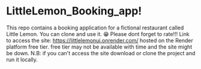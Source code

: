 # LittleLemon_Booking_app!
This repo contains a booking application for a fictional restaurant called Little Lemon. You can clone and use it. 😁 Please dont forget to rate!!!
Link to access the site: https://littlelemonui.onrender.com/
hosted on the Render platform free tier. free tier may not be available with time and the site might be down. 
N.B:
if you can't access the site download or clone the project and run it locally.

